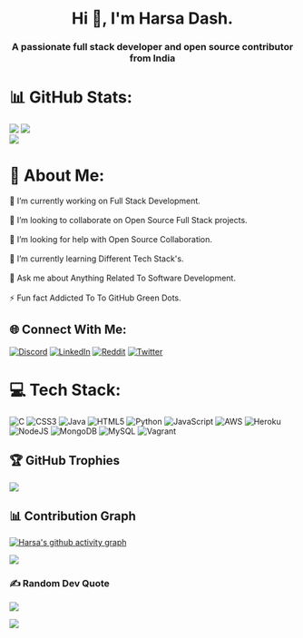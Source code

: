 <h1 align="center">Hi 👋, I'm Harsa Dash.</h1>
<h3 align="center">A passionate full stack developer and open source contributor from India</h3>


# 📊 GitHub Stats:
![](https://github-readme-stats.vercel.app/api?username=harsadas&theme=highcontrast&hide_border=false&include_all_commits=true&count_private=true)
![](https://github-readme-streak-stats.herokuapp.com/?user=harsadas&theme=highcontrast&hide_border=false)<br/>
![](https://github-readme-stats.vercel.app/api/top-langs/?username=harsadas&theme=highcontrast&hide_border=false&include_all_commits=true&count_private=true&layout=compact)



<h1 align="left"> 💫 About Me:</h1>
🔭 I’m currently working on Full Stack Development.<br><br>
👯 I’m looking to collaborate on Open Source Full Stack projects.<br><br>
🤝 I’m looking for help with Open Source Collaboration.<br><br>
🌱 I’m currently learning Different Tech Stack's.<br><br>
💬 Ask me about Anything Related To Software Development.<br><br>
⚡ Fun fact Addicted To To GitHub Green Dots.



## 🌐 Connect With Me:
[![Discord](https://img.shields.io/badge/Discord-%237289DA.svg?logo=discord&logoColor=white)](htttps://discord.gg/https://discord.gg/harsa%20dash#3308) [![LinkedIn](https://img.shields.io/badge/LinkedIn-%230077B5.svg?logo=linkedin&logoColor=white)](https://linkedin.com/in/https://www.linkedin.com/in/harsadash/) [![Reddit](https://img.shields.io/badge/Reddit-%23FF4500.svg?logo=Reddit&logoColor=white)](https://reddit.com/user/https://www.reddit.com/user/Ok-Safety-5638) [![Twitter](https://img.shields.io/badge/Twitter-%231DA1F2.svg?logo=Twitter&logoColor=white)](https://twitter.com/https://twitter.com/Harsa_Dash)



# 💻 Tech Stack:
![C](https://img.shields.io/badge/c-%2300599C.svg?style=for-the-badge&logo=c&logoColor=white) ![CSS3](https://img.shields.io/badge/css3-%231572B6.svg?style=for-the-badge&logo=css3&logoColor=white) ![Java](https://img.shields.io/badge/java-%23ED8B00.svg?style=for-the-badge&logo=java&logoColor=white) ![HTML5](https://img.shields.io/badge/html5-%23E34F26.svg?style=for-the-badge&logo=html5&logoColor=white) ![Python](https://img.shields.io/badge/python-3670A0?style=for-the-badge&logo=python&logoColor=ffdd54) ![JavaScript](https://img.shields.io/badge/javascript-%23323330.svg?style=for-the-badge&logo=javascript&logoColor=%23F7DF1E) ![AWS](https://img.shields.io/badge/AWS-%23FF9900.svg?style=for-the-badge&logo=amazon-aws&logoColor=white) ![Heroku](https://img.shields.io/badge/heroku-%23430098.svg?style=for-the-badge&logo=heroku&logoColor=white) ![NodeJS](https://img.shields.io/badge/node.js-6DA55F?style=for-the-badge&logo=node.js&logoColor=white) ![MongoDB](https://img.shields.io/badge/MongoDB-%234ea94b.svg?style=for-the-badge&logo=mongodb&logoColor=white) ![MySQL](https://img.shields.io/badge/mysql-%2300f.svg?style=for-the-badge&logo=mysql&logoColor=white) ![Vagrant](https://img.shields.io/badge/vagrant-%231563FF.svg?style=for-the-badge&logo=vagrant&logoColor=white)



## 🏆 GitHub Trophies
![](https://github-profile-trophy.vercel.app/?username=harsadas&theme=radical&no-frame=false&no-bg=true&margin-w=4)


## 📊 Contribution Graph
[![Harsa's github activity graph](https://activity-graph.herokuapp.com/graph?username=harsadas&theme=react-dark)](https://github.com/harsadas/github-readme-activity-graph)



  
<p align="left">
  <img src="https://capsule-render.vercel.app/api?type=waving&color=gradient&height=100&section=footer"/>
</p>


### ✍️ Random Dev Quote
![](https://quotes-github-readme.vercel.app/api?type=horizontal&theme=radical)


[![](https://visitcount.itsvg.in/api?id=harsadas&icon=0&color=0)](https://visitcount.itsvg.in)


<!-- Proudly created with GPRM ( https://gprm.itsvg.in ) -->
